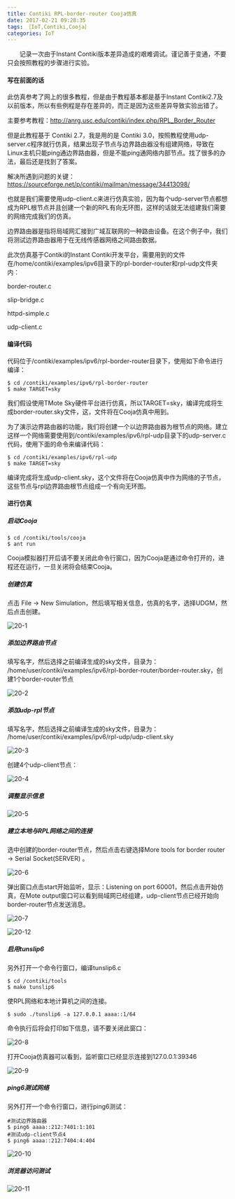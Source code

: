 ```yaml
---
title: Contiki RPL-border-router Cooja仿真
date: 2017-02-21 09:28:35
tags: ［IoT,Contiki,Cooja］
categories: IoT
---
```



　　记录一次由于Instant Contiki版本差异造成的艰难调试。谨记善于变通，不要只会按照教程的步骤进行实验。

<!--more-->

#### 写在前面的话

此仿真参考了网上的很多教程，但是由于教程基本都是基于Instant Contiki2.7及以前版本，所以有些例程是存在差异的，而正是因为这些差异导致实验出错了。

主要参考教程：http://anrg.usc.edu/contiki/index.php/RPL_Border_Router

但是此教程基于 Contiki 2.7，我是用的是 Contiki 3.0，按照教程使用udp-server.c程序就行仿真，结果出现子节点与边界路由器没有组建网络，导致在Linux主机只能ping通边界路由器，但是不能ping通网络内部节点。找了很多的办法，最后还是找到了答案。

解决所遇到问题的关键：
https://sourceforge.net/p/contiki/mailman/message/34413098/

也就是我们需要使用udp-client.c来进行仿真实验，因为每个udp-server节点都想成为RPL根节点并且创建一个新的RPL有向无环图，这样的话就无法组建我们需要的网络完成我们的仿真。

边界路由器是指将局域网汇接到广域互联网的一种路由设备。在这个例子中，我们将测试边界路由器用于在无线传感器网络之间路由数据。

此次仿真基于Contiki的Instant Contiki开发平台，需要用到的文件在/home/contiki/examples/ipv6目录下的rpl-border-router和rpl-udp文件夹内：

border-router.c

slip-bridge.c

httpd-simple.c

udp-client.c

#### 编译代码

代码位于/contiki/examples/ipv6/rpl-border-router目录下，使用如下命令进行编译：

```
$ cd /contiki/examples/ipv6/rpl-border-router
$ make TARGET=sky
```

我们假设使用TMote Sky硬件平台进行仿真，所以TARGET=sky，编译完成将生成border-router.sky文件，这，文件将在Cooja仿真中用到。

为了演示边界路由器的功能，我们将创建一个以边界路由器为根节点的网络。建立这样一个网络需要使用到/contiki/examples/ipv6/rpl-udp目录下的udp-server.c代码，使用下面的命令来编译代码：

```
$ cd /contiki/examples/ipv6/rpl-udp
$ make TARGET=sky
```

编译完成将生成udp-client.sky，这个文件将在Cooja仿真中作为网络的子节点，这些节点与rpl边界路由根节点组成一个有向无环图。

#### 进行仿真

##### 启动Cooja

```
$ cd /contiki/tools/cooja 
$ ant run
```

Cooja模拟器打开后请不要关闭此命令行窗口，因为Cooja是通过命令打开的，进程还在运行，一旦关闭将会结束Cooja。

##### 创建仿真

点击 File -> New Simulation，然后填写相关信息，仿真的名字，选择UDGM，然后点击创建。

![20-1](http://ohe7ixo05.bkt.clouddn.com/2017/2/20-1.png)

##### 添加边界路由节点

填写名字，然后选择之前编译生成的sky文件，目录为：
/home/user/contiki/examples/ipv6/rpl-border-router/border-router.sky，创建1个border-router节点

![20-2](http://ohe7ixo05.bkt.clouddn.com/2017/2/20-2.png)

##### 添加udp-rpl节点

填写名字，然后选择之前编译生成的sky文件，目录为：
/home/user/contiki/examples/ipv6/rpl-udp/udp-client.sky

![20-3](http://ohe7ixo05.bkt.clouddn.com/2017/2/20-3.png)

创建4个udp-client节点：

![20-4](http://ohe7ixo05.bkt.clouddn.com/2017/2/20-4.png)

##### 调整显示信息

![20-5](http://ohe7ixo05.bkt.clouddn.com/2017/2/20-5.png)

##### 建立本地与RPL网络之间的连接

选中创建的border-router节点，然后点击右键选择More tools for border router -> Serial Socket(SERVER) 。

![20-6](http://ohe7ixo05.bkt.clouddn.com/2017/2/20-6.png)

弹出窗口点击start开始监听，显示：Listening on port 60001，然后点击开始仿真，在Mote output窗口可以看到局域网已经组建，udp-client节点已经开始向border-router节点发送消息。

![20-7](http://ohe7ixo05.bkt.clouddn.com/2017/2/20-7.png)

![20-12](http://ohe7ixo05.bkt.clouddn.com/2017/2/20-12.png)

##### 启用tunslip6

另外打开一个命令行窗口，编译tunslip6.c

```
$ cd /contiki/tools
$ make tunslip6
```

使RPL网络和本地计算机之间的连接。

```
$ sudo ./tunslip6 -a 127.0.0.1 aaaa::1/64
```

命令执行后将会打印如下信息，请不要关闭此窗口：


![20-8](http://ohe7ixo05.bkt.clouddn.com/2017/2/20-8.png)

打开Cooja仿真器可以看到，监听窗口已经显示连接到127.0.0.1:39346

![20-9](http://ohe7ixo05.bkt.clouddn.com/2017/2/20-9.png)

##### ping6测试网络

另外打开一个命令行窗口，进行ping6测试：

```
#测试边界路由器
$ ping6 aaaa::212:7401:1:101
#测试udp-client节点4
$ ping6 aaaa::212:7404:4:404
```

![20-10](http://ohe7ixo05.bkt.clouddn.com/2017/2/20-10.png)

##### 浏览器访问测试

![20-11](http://ohe7ixo05.bkt.clouddn.com/2017/2/20-11.png)

